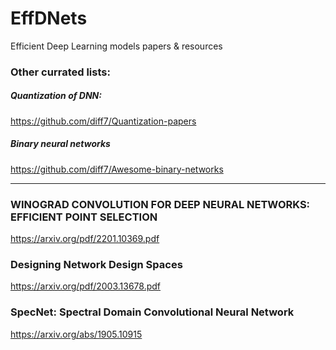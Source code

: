 # EffDNets
Efficient Deep Learning models papers &amp; resources 

### Other currated lists:

##### Quantization of DNN:
https://github.com/diff7/Quantization-papers

##### Binary neural networks
https://github.com/diff7/Awesome-binary-networks

<hr>

### WINOGRAD CONVOLUTION FOR DEEP NEURAL NETWORKS: EFFICIENT POINT SELECTION
https://arxiv.org/pdf/2201.10369.pdf


### Designing Network Design Spaces
https://arxiv.org/pdf/2003.13678.pdf


### SpecNet: Spectral Domain Convolutional Neural Network
https://arxiv.org/abs/1905.10915
